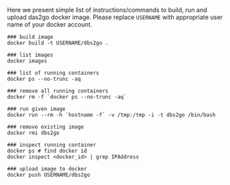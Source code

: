 Here we present simple list of instructions/commands to build, run and upload
das2go docker image. Please replace `USERNAME` with appropriate user name
of your docker account.

```
### build image
docker build -t USERNAME/dbs2go .

### list images
docker images

### list of running containers
docker ps --no-trunc -aq

### remove all running containers
docker rm -f `docker ps --no-trunc -aq`

### run given image
docker run --rm -h `hostname -f` -v /tmp:/tmp -i -t dbs2go /bin/bash

### remove existing image
docker rmi dbs2go

### inspect running container
docker ps # find docker id
docker inspect <docker_id> | grep IPAddress

### upload image to docker
docker push USERNAME/dbs2go
```
